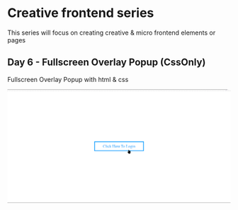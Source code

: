 # Creative frontend series

This series will focus on creating creative & micro frontend elements or pages

## Day 6 - Fullscreen Overlay Popup (CssOnly)

Fullscreen Overlay Popup with html & css

![Test Image 3](/preview.gif)
